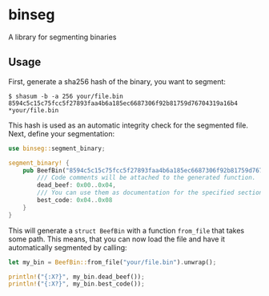 # binseg
A library for segmenting binaries

## Usage
First, generate a sha256 hash of the binary, you want to segment:
```shell
$ shasum -b -a 256 your/file.bin
8594c5c15c75fcc5f27893faa4b6a185ec6687306f92b81759d76704319a16b4 *your/file.bin
```

This hash is used as an automatic integrity check for the segmented file. Next, define your segmentation:
```rust
use binseg::segment_binary;

segment_binary! {
    pub BeefBin("8594c5c15c75fcc5f27893faa4b6a185ec6687306f92b81759d76704319a16b4") {
        /// Code comments will be attached to the generated function.
        dead_beef: 0x00..0x04,
        /// You can use them as documentation for the specified section.
        best_code: 0x04..0x08
    }
}
```

This will generate a `struct BeefBin` with a function `from_file` that takes some path. This means, that you can now load the file and have it automatically segmented by calling:
```rust
let my_bin = BeefBin::from_file("your/file.bin").unwrap();

println!("{:X?}", my_bin.dead_beef());
println!("{:X?}", my_bin.best_code());
```